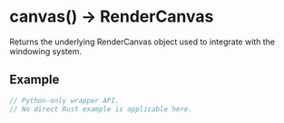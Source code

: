 # canvas() -> RenderCanvas

Returns the underlying RenderCanvas object used to integrate with the windowing system.

## Example

```rust
// Python-only wrapper API.
// No direct Rust example is applicable here.
```
